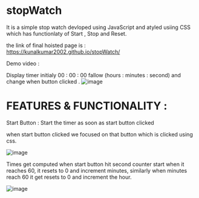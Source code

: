 # stopWatch
It is a simple stop watch devloped using JavaScript and atyled usiing CSS which has functionlaty of 
Start , Stop and Reset.

the link of final hoisted page is : https://kunalkumar2002.github.io/stopWatch/

Demo video : 

Display timer initialy 00 : 00 : 00 fallow  (hours : minutes : second) and change when button clicked
.
![image](https://user-images.githubusercontent.com/95571010/224799987-e43e1300-05c4-4558-bfea-074779bad21d.png)

# FEATURES & FUNCTIONALITY :

Start Button : Start the timer as soon as start button clicked

when start button clicked we focused on that button which is clicked using css.

![image](https://user-images.githubusercontent.com/95571010/224800622-5eaecaf1-4200-42e9-9364-015745f4564f.png)

Times get computed when start button hit second counter start when it reaches 60,
it resets to 0 and increment minutes, similarly when minutes reach 60 it get resets to 0 and
increment the hour.

![image](https://user-images.githubusercontent.com/95571010/224802844-c74edc27-fe9b-4060-bb56-69020228378d.png)

